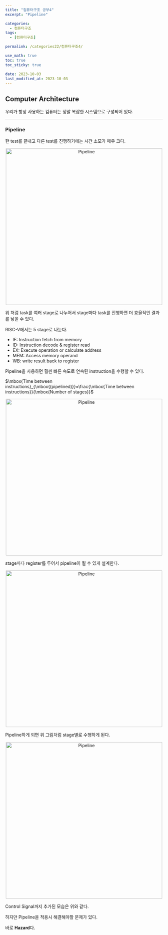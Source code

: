 ```yaml
---
title: "컴퓨터구조 공부4"
excerpt: "Pipeline"

categories:
  - 컴퓨터구조
tags:
  - [컴퓨터구조]

permalink: /categories22/컴퓨터구조4/

use_math: true
toc: true
toc_sticky: true

date: 2023-10-03
last_modified_at: 2023-10-03
---
```


## Computer Architecture

우리가 항상 사용하는 컴퓨터는 정말 복잡한 시스템으로 구성되어 있다. 

---

### Pipeline

한 test를 끝내고 다른 test를 진행하기에는 시간 소모가 매우 크다. 

<p align="center"><img src="../../assets/images/100305.jpg" width="500px" height="500px" title="Pipeline" alt="Pipeline" ><img></p>

위 처럼 task를 여러 stage로 나누어서 stage마다 task를 진행하면 더 효율적인 결과를 낳을 수 있다. 

RISC-V에서는 5 stage로 나눈다. 

- IF: Instruction fetch from memory
- ID: Instruction decode & register read
- EX: Execute operation or calculate address
- MEM: Access memory operand
- WB: write result back to register

Pipeline을 사용하면 훨씬 빠른 속도로 연속된 instruction을 수행할 수 있다. 

$\mbox{Time between instructions}_{\mbox{(pipelined)}}=\frac{\mbox{Time between instructions}}{\mbox{Number of stages}}$

<p align="center"><img src="../../assets/images/100306.jpg" width="500px" height="500px" title="Pipeline" alt="Pipeline" ><img></p>

stage마다 register를 두어서 pipeline이 될 수 있게 설계한다. 

<p align="center"><img src="../../assets/images/100307.jpg" width="500px" height="500px" title="Pipeline" alt="Pipeline" ><img></p>

Pipeline하게 되면 위 그림처럼 stage별로 수행하게 된다. 

<p align="center"><img src="../../assets/images/100308.jpg" width="500px" height="500px" title="Pipeline" alt="Pipeline" ><img></p>

Control Signal까지 추가된 모습은 위와 같다. 

하지만 Pipeline을 적용시 해결해야할 문제가 있다. 

바로 **Hazard**다. 

